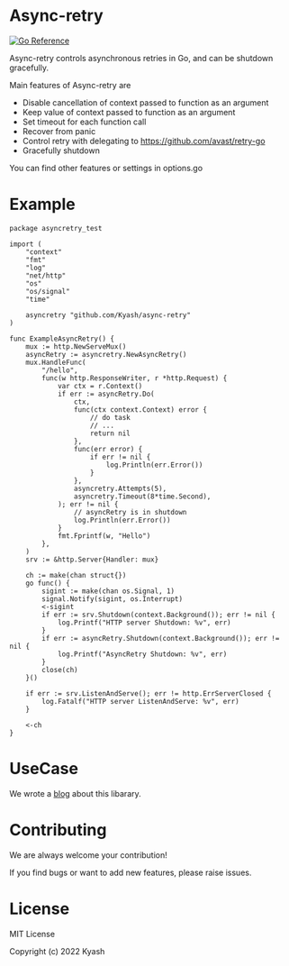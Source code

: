 # Async-retry
[![Go Reference](https://pkg.go.dev/badge/github.com/Kyash/async-retry.svg)](https://pkg.go.dev/github.com/Kyash/async-retry)

Async-retry controls asynchronous retries in Go, and can be shutdown gracefully.

Main features of Async-retry are
* Disable cancellation of context passed to function as an argument
* Keep value of context passed to function as an argument
* Set timeout for each function call
* Recover from panic
* Control retry with delegating to https://github.com/avast/retry-go
* Gracefully shutdown

You can find other features or settings in options.go

# Example

```
package asyncretry_test

import (
	"context"
	"fmt"
	"log"
	"net/http"
	"os"
	"os/signal"
	"time"

	asyncretry "github.com/Kyash/async-retry"
)

func ExampleAsyncRetry() {
	mux := http.NewServeMux()
	asyncRetry := asyncretry.NewAsyncRetry()
	mux.HandleFunc(
		"/hello",
		func(w http.ResponseWriter, r *http.Request) {
			var ctx = r.Context()
			if err := asyncRetry.Do(
				ctx,
				func(ctx context.Context) error {
					// do task
					// ...
					return nil
				},
				func(err error) {
					if err != nil {
						log.Println(err.Error())
					}
				},
				asyncretry.Attempts(5),
				asyncretry.Timeout(8*time.Second),
			); err != nil {
				// asyncRetry is in shutdown
				log.Println(err.Error())
			}
			fmt.Fprintf(w, "Hello")
		},
	)
	srv := &http.Server{Handler: mux}

	ch := make(chan struct{})
	go func() {
		sigint := make(chan os.Signal, 1)
		signal.Notify(sigint, os.Interrupt)
		<-sigint
		if err := srv.Shutdown(context.Background()); err != nil {
			log.Printf("HTTP server Shutdown: %v", err)
		}
		if err := asyncRetry.Shutdown(context.Background()); err != nil {
			log.Printf("AsyncRetry Shutdown: %v", err)
		}
		close(ch)
	}()

	if err := srv.ListenAndServe(); err != http.ErrServerClosed {
		log.Fatalf("HTTP server ListenAndServe: %v", err)
	}

	<-ch
}
```


# UseCase
We wrote a [blog](https://qiita.com/behiron/items/b224a68e8c3d8b9de89d) about this libarary.

# Contributing
We are always welcome your contribution!

If you find bugs or want to add new features, please raise issues.

# License
MIT License

Copyright (c) 2022 Kyash